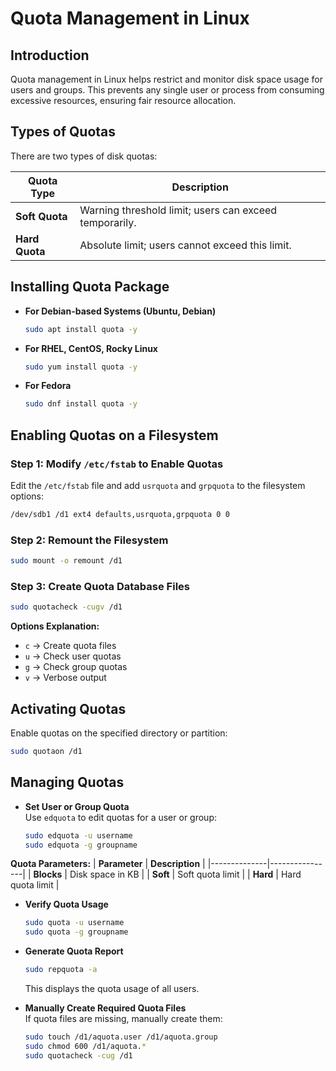 # **Quota Management in Linux**  

## **Introduction**  
Quota management in Linux helps restrict and monitor disk space usage for users and groups. This prevents any single user or process from consuming excessive resources, ensuring fair resource allocation.


## **Types of Quotas**  
There are two types of disk quotas:  

| **Quota Type** | **Description** |
|--------------|----------------|
| **Soft Quota** | Warning threshold limit; users can exceed temporarily. |
| **Hard Quota** | Absolute limit; users cannot exceed this limit. |



## **Installing Quota Package**  

- **For Debian-based Systems (Ubuntu, Debian)**  
  ```bash
  sudo apt install quota -y
  ```
- **For RHEL, CentOS, Rocky Linux**  
  ```bash
  sudo yum install quota -y
  ```
- **For Fedora**  
  ```bash
  sudo dnf install quota -y
  ```


## **Enabling Quotas on a Filesystem**  

### **Step 1: Modify `/etc/fstab` to Enable Quotas**  
Edit the `/etc/fstab` file and add `usrquota` and `grpquota` to the filesystem options:  
```bash
/dev/sdb1 /d1 ext4 defaults,usrquota,grpquota 0 0
```

### **Step 2: Remount the Filesystem**  
```bash
sudo mount -o remount /d1
```

### **Step 3: Create Quota Database Files**  
```bash
sudo quotacheck -cugv /d1
```
**Options Explanation:**  
- `c` → Create quota files  
- `u` → Check user quotas  
- `g` → Check group quotas  
- `v` → Verbose output  



## **Activating Quotas**  
Enable quotas on the specified directory or partition:  
```bash
sudo quotaon /d1
```


## **Managing Quotas**  

- **Set User or Group Quota**  
  Use `edquota` to edit quotas for a user or group:  
  ```bash
  sudo edquota -u username
  sudo edquota -g groupname
  ```

**Quota Parameters:**
| **Parameter** | **Description** |
|--------------|----------------|
| **Blocks**   | Disk space in KB |
| **Soft**     | Soft quota limit |
| **Hard**     | Hard quota limit |



- **Verify Quota Usage**  
  ```bash
  sudo quota -u username
  sudo quota -g groupname
  ```


- **Generate Quota Report**  
  ```bash
  sudo repquota -a
  ```
  This displays the quota usage of all users.


- **Manually Create Required Quota Files**  
If quota files are missing, manually create them:  
  ```bash
  sudo touch /d1/aquota.user /d1/aquota.group
  sudo chmod 600 /d1/aquota.*
  sudo quotacheck -cug /d1
  ```